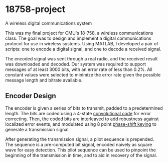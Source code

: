# 18758-project
A wireless digital communications system

This was my final project for CMU's 18-758, a wireless communications class.
The goal was to design and implement a digital communications protocol for use
in wireless systems. Using MATLAB, I developed a pair of scripts: one to encode
a digital signal, and one to decode a received signal.

The encoded signal was sent through a real radio, and the received result was
downloaded and decoded. Our system was required to support messages of at least
3000 bits, with an error rate of less than 0.2%. All constant values were
selected to minimize the error rate given the possible message length and
bitrate available.

## Encoder Design

The encoder is given a series of bits to transmit, padded to a predetermined
length. The bits are coded using a 4-state
[convolutional code](https://en.wikipedia.org/wiki/Convolutional_code)
for error correcting. Then, the coded bits are interleaved to add robustness
against localized error events, and modulated using 8 point
[phase-shift keying](https://en.wikipedia.org/wiki/Phase-shift_keying) to
generate a transmission signal.

After generating the transmission signal, a pilot sequence is prepended. The
sequence is a pre-computed bit signal, encoded naively as square wave for easy
detection.  This pilot sequence can be used to pinpoint the beginning of the
transmission in time, and to aid in recovery of the signal.

